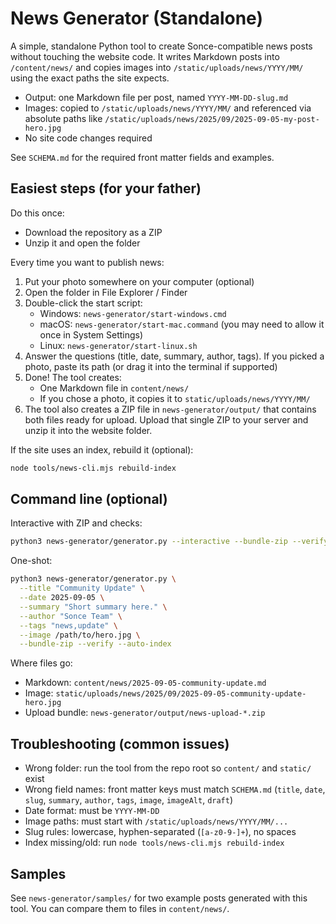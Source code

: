 # News Generator (Standalone)

A simple, standalone Python tool to create Sonce-compatible news posts without touching the website code. It writes Markdown posts into `/content/news/` and copies images into `/static/uploads/news/YYYY/MM/` using the exact paths the site expects.

- Output: one Markdown file per post, named `YYYY-MM-DD-slug.md`
- Images: copied to `/static/uploads/news/YYYY/MM/` and referenced via absolute paths like `/static/uploads/news/2025/09/2025-09-05-my-post-hero.jpg`
- No site code changes required

See `SCHEMA.md` for the required front matter fields and examples.

## Easiest steps (for your father)

Do this once:
- Download the repository as a ZIP
- Unzip it and open the folder

Every time you want to publish news:
1) Put your photo somewhere on your computer (optional)
2) Open the folder in File Explorer / Finder
3) Double-click the start script:
   - Windows: `news-generator/start-windows.cmd`
   - macOS: `news-generator/start-mac.command` (you may need to allow it once in System Settings)
   - Linux: `news-generator/start-linux.sh`
4) Answer the questions (title, date, summary, author, tags). If you picked a photo, paste its path (or drag it into the terminal if supported)
5) Done! The tool creates:
   - One Markdown file in `content/news/`
   - If you chose a photo, it copies it to `static/uploads/news/YYYY/MM/`
6) The tool also creates a ZIP file in `news-generator/output/` that contains both files ready for upload. Upload that single ZIP to your server and unzip it into the website folder.

If the site uses an index, rebuild it (optional):
```bash
node tools/news-cli.mjs rebuild-index
```

## Command line (optional)
Interactive with ZIP and checks:
```bash
python3 news-generator/generator.py --interactive --bundle-zip --verify --auto-index
```

One-shot:
```bash
python3 news-generator/generator.py \
  --title "Community Update" \
  --date 2025-09-05 \
  --summary "Short summary here." \
  --author "Sonce Team" \
  --tags "news,update" \
  --image /path/to/hero.jpg \
  --bundle-zip --verify --auto-index
```

Where files go:
- Markdown: `content/news/2025-09-05-community-update.md`
- Image: `static/uploads/news/2025/09/2025-09-05-community-update-hero.jpg`
- Upload bundle: `news-generator/output/news-upload-*.zip`

## Troubleshooting (common issues)
- Wrong folder: run the tool from the repo root so `content/` and `static/` exist
- Wrong field names: front matter keys must match `SCHEMA.md` (`title`, `date`, `slug`, `summary`, `author`, `tags`, `image`, `imageAlt`, `draft`)
- Date format: must be `YYYY-MM-DD`
- Image paths: must start with `/static/uploads/news/YYYY/MM/...`
- Slug rules: lowercase, hyphen-separated (`[a-z0-9-]+`), no spaces
- Index missing/old: run `node tools/news-cli.mjs rebuild-index`

## Samples
See `news-generator/samples/` for two example posts generated with this tool. You can compare them to files in `content/news/`.